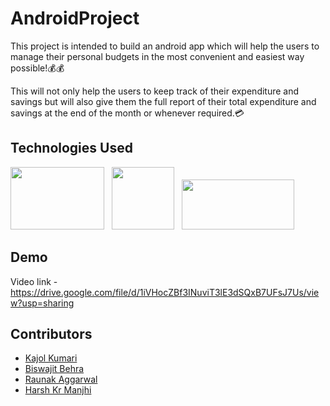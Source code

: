 # AndroidProject

This project is intended to build an android app which will help the users to manage their personal budgets in the most convenient and easiest way possible!💰💰

This will not only help the users to keep track of their expenditure and savings but will also give them the full report of their total expenditure and savings at the end of the month or whenever required.💳

## Technologies Used
<img src="https://icon-library.com/images/java-icon-image/java-icon-image-4.jpg" height="100" width="150"/> &nbsp; <img src="https://o.remove.bg/downloads/d92941a2-bafd-4b75-ba8f-060cd3a68dc8/kisspng-android-studio-integrated-development-environment-arquivos-android-gdg-joa%CC%83o-pessoa-5b634bb4f1f150.612031561533234100991-removebg-preview.png" height="100" width="100" /> &nbsp; <img src="https://upload.wikimedia.org/wikipedia/commons/thumb/e/e0/Git-logo.svg/1280px-Git-logo.svg.png" height="80" width="180" />

## Demo

Video link - https://drive.google.com/file/d/1iVHocZBf3INuviT3lE3dSQxB7UFsJ7Us/view?usp=sharing


## Contributors

- [Kajol Kumari](https://github.com/Kajol-Kumari)
- [Biswajit Behra](https://github.com/biswa1751)
- [Raunak Aggarwal](https://github.com/raunak111)
- [Harsh Kr Manjhi](https://github.com/theveryharsh)
